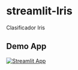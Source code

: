 # streamlit-Iris
Clasificador Iris 

## Demo App

[![Streamlit App](https://static.streamlit.io/badges/streamlit_badge_black_white.svg)](https://app-iris-ms2z0h3otyd.streamlit.app//)
